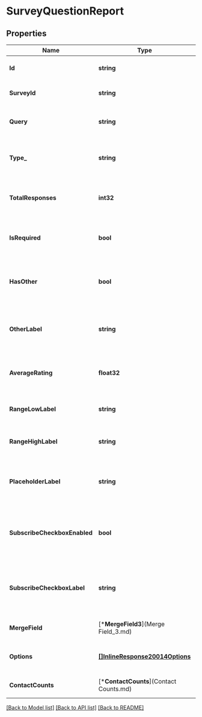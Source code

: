 # SurveyQuestionReport

## Properties
Name | Type | Description | Notes
------------ | ------------- | ------------- | -------------
**Id** | **string** | The ID of the survey question. | [optional] [default to null]
**SurveyId** | **string** | The unique ID of the survey. | [optional] [default to null]
**Query** | **string** | The query of the survey question. | [optional] [default to null]
**Type_** | **string** | The response type of the survey question. | [optional] [default to null]
**TotalResponses** | **int32** | The total number of responses to this question. | [optional] [default to null]
**IsRequired** | **bool** | Whether this survey question is required to answer. | [optional] [default to null]
**HasOther** | **bool** | Whether this survey question has an &#39;other&#39; option. | [optional] [default to null]
**OtherLabel** | **string** | Label used for the &#39;other&#39; option of this survey question. | [optional] [default to null]
**AverageRating** | **float32** | The average rating for this range question. | [optional] [default to null]
**RangeLowLabel** | **string** | Label for the low end of the range. | [optional] [default to null]
**RangeHighLabel** | **string** | Label for the high end of the range. | [optional] [default to null]
**PlaceholderLabel** | **string** | Placeholder text for this survey question&#39;s answer box. | [optional] [default to null]
**SubscribeCheckboxEnabled** | **bool** | Whether the subscribe checkbox is shown for this email question. | [optional] [default to null]
**SubscribeCheckboxLabel** | **string** | Label used for the subscribe checkbox for this email question. | [optional] [default to null]
**MergeField** | [***MergeField3**](Merge Field_3.md) |  | [optional] [default to null]
**Options** | [**[]InlineResponse20014Options**](inline_response_200_14_options.md) | The answer choices for this question. | [optional] [default to null]
**ContactCounts** | [***ContactCounts**](Contact Counts.md) |  | [optional] [default to null]

[[Back to Model list]](../README.md#documentation-for-models) [[Back to API list]](../README.md#documentation-for-api-endpoints) [[Back to README]](../README.md)


